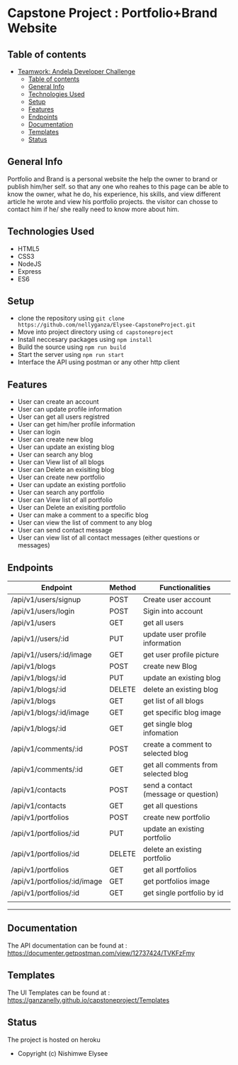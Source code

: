 # Capstone Project : Portfolio+Brand Website


## Table of contents

- [Teamwork: Andela Developer Challenge](#teamwork-andela-developer-challenge)
  - [Table of contents](#table-of-contents)
  - [General Info](#general-info)
  - [Technologies Used](#technologies-used)
  - [Setup](#setup)
  - [Features](#features)
  - [Endpoints](#endpoints)
  - [Documentation](#documentation)
  - [Templates](#templates)
  - [Status](#status)

## General Info

Portfolio and Brand is a personal website the help the owner to brand or publish him/her self. so that any one who reahes to this page can be able to know the owner, what he do, his experience, his skills, and view different article he wrote and view his portfolio projects. the visitor can chosse to contact him if he/ she really need to know more about him.

## Technologies Used

- HTML5
- CSS3
- NodeJS
- Express
- ES6

## Setup

- clone the repository using `git clone https://github.com/nellyganza/Elysee-CapstoneProject.git`
- Move into project directory using `cd capstoneproject`
- Install neccesary packages using `npm install`
- Build the source using `npm run build`
- Start the server using `npm run start`
- Interface the API using postman or any other http client

## Features

- User can create an account
- User can update profile information
- User can get all users registred
- User can get him/her profile information
- User can login
- User can create new blog
- User can update an existing blog
- User can search any blog 
- User can View list of all blogs
- User can Delete an exisiting blog
- User can create new portfolio
- User can update an existing portfolio
- User can search any portfolio 
- User can View list of all portfolio
- User can Delete an exisiting portfolio
- User can make a comment to a specific blog
- User can view the list of comment to any blog
- User can send contact message
- User can view list of all contact messages (either questions or messages)


## Endpoints

| Endpoint                      | Method           |Functionalities                            |
|-------------------------------|------------------|-------------------------------------------|
| /api/v1/users/signup          | POST             | Create user account                       |
| /api/v1/users/login           | POST             | Sigin into account                        |
| /api/v1/users                 | GET              | get all users                             |
| /api/v1//users/:id            | PUT              | update user profile information           |
| /api/v1//users/:id/image      | GET              | get user profile picture                  |
| /api/v1/blogs                 | POST             | create new Blog                           |
| /api/v1/blogs/:id             | PUT              | update an existing blog                   |
| /api/v1/blogs/:id             | DELETE           | delete an existing blog                   |
| /api/v1/blogs                 | GET              | get list of all blogs                     |
| /api/v1/blogs/:id/image       | GET              | get specific blog image                   |
| /api/v1/blogs/:id             | GET              | get single blog infomation                |
| /api/v1/comments/:id          | POST             | create a comment to selected blog         |
| /api/v1/comments/:id          | GET              | get all comments from selected blog       |
| /api/v1/contacts              | POST             | send a contact (message or question)      |
| /api/v1/contacts              | GET              | get all questions                         |
| /api/v1/portfolios            | POST             | create new portfolio                      |
| /api/v1/portfolios/:id        | PUT              | update an existing portfolio              |
| /api/v1/portfolios/:id        | DELETE           | delete an existing portfolio              |
| /api/v1/portfolios            | GET              | get all portfolios                        |
| /api/v1/portfolios/:id/image  | GET              | get portfolios image                      |
| /api/v1/portfolios/:id        | GET              | get single portfolio by id                |
|                               |                  |                                           |
------------------------------------------------------------------------------------------------
## Documentation

The API documentation can be found at : <https://documenter.getpostman.com/view/12737424/TVKFzFmy>

## Templates

The UI Templates can be found  at : <https://ganzanelly.github.io/capstoneproject/Templates>

## Status

The project is hosted on heroku

- Copyright (c) Nishimwe Elysee
